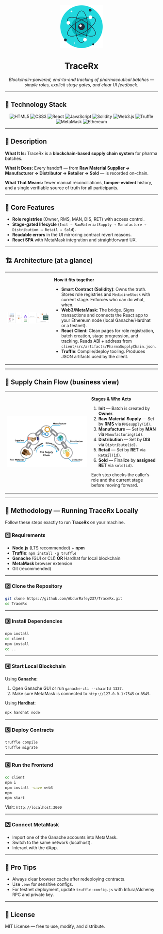 <p align="center">
  <img src="TraceRx/client/public/512x512Logo.png" alt="TraceRx Logo" width="140"/>
</p>

<h1 align="center">TraceRx</h1>

<p align="center">
  <i>Blockchain-powered, end-to-end tracking of pharmaceutical batches — simple roles, explicit stage gates, and clear UI feedback.</i>
</p>

---

## 🚀 Technology Stack

<p align="center">
  <img src="https://cdn.jsdelivr.net/gh/devicons/devicon/icons/html5/html5-original.svg" alt="HTML5" width="44"/>
  <img src="https://cdn.jsdelivr.net/gh/devicons/devicon/icons/css3/css3-original.svg" alt="CSS3" width="44"/>
  <img src="https://cdn.jsdelivr.net/gh/devicons/devicon/icons/react/react-original.svg" alt="React" width="44"/>
  <img src="https://cdn.jsdelivr.net/gh/devicons/devicon/icons/javascript/javascript-original.svg" alt="JavaScript" width="44"/>
  <img src="https://cdn.jsdelivr.net/gh/devicons/devicon/icons/solidity/solidity-original.svg" alt="Solidity" width="44"/>
  <img src="https://raw.githubusercontent.com/web3/web3.js/1.x/assets/logo/web3js.jpg" alt="Web3.js" width="44"/>
  <img src="https://trufflesuite.com/img/truffle-logo-dark.svg" alt="Truffle" width="44"/>
  <img src="https://images.ctfassets.net/clixtyxoaeas/4rnpEzy1ATWRKVBOLxZ1Fm/a74dc1eed36d23d7ea6030383a4d5163/MetaMask-icon-fox.svg" alt="MetaMask" width="44"/>
  <img src="https://upload.wikimedia.org/wikipedia/commons/0/05/Ethereum_logo_2014.svg" alt="Ethereum" width="30"/>
</p>

---

## 📜 Description

**What It Is:** TraceRx is a **blockchain-based supply chain system** for pharma batches.

**What It Does:** Every handoff — from **Raw Material Supplier → Manufacturer → Distributor → Retailer → Sold** — is recorded on-chain.

**What That Means:** fewer manual reconciliations, **tamper-evident** history, and a single verifiable source of truth for all participants.

---

## 🎯 Core Features

- **Role registries** (Owner, RMS, MAN, DIS, RET) with access control.
- **Stage-gated lifecycle** (`Init → RawMaterialSupply → Manufacture → Distribution → Retail → Sold`).
- **Readable errors** in the UI mirroring contract revert reasons.
- **React SPA** with MetaMask integration and straightforward UX.

---

## 🏗 Architecture (at a glance)

<table>
<tr>
<td width="65%"><img src="architecture.png" alt="Architecture Diagram"/></td>
<td width="35%">

**How it fits together**  

- **Smart Contract (Solidity)**: Owns the truth. Stores role registries and `MedicineStock` with current stage. Enforces who can do what, when.  
- **Web3/MetaMask**: The bridge. Signs transactions and connects the React app to your Ethereum node (local Ganache/Hardhat or a testnet).  
- **React Client**: Clean pages for role registration, batch creation, stage progression, and tracking. Reads ABI + address from `client/src/artifacts/PharmaSupplyChain.json`.  
- **Truffle**: Compile/deploy tooling. Produces JSON artifacts used by the client.

</td>
</tr>
</table>

---

## 🔄 Supply Chain Flow (business view)

<table>
<tr>
<td width="55%"><img src="supply_chain.png" alt="Supply Chain Flow"/></td>
<td width="45%">

**Stages & Who Acts**  

1. **Init** — Batch is created by **Owner**.  
2. **Raw Material Supply** — Set by **RMS** via `RMSsupply(id)`.  
3. **Manufacture** — Set by **MAN** via `Manufacturing(id)`.  
4. **Distribution** — Set by **DIS** via `Distribute(id)`.  
5. **Retail** — Set by **RET** via `Retail(id)`.  
6. **Sold** — Finalize by **assigned RET** via `sold(id)`.  

Each step checks the caller’s role and the current stage before moving forward.

</td>
</tr>
</table>

---

## 🧩 Methodology — Running TraceRx Locally

Follow these steps exactly to run **TraceRx** on your machine.

### 1️⃣ Requirements

- **Node.js** (LTS recommended) + **npm**
- **Truffle**: `npm install -g truffle`
- **Ganache** (GUI or CLI) **OR** Hardhat for local blockchain
- **MetaMask** browser extension
- Git (recommended)

---

### 2️⃣ Clone the Repository

```bash
git clone https://github.com/AbdurRafey237/TraceRx.git
cd TraceRx
```

---

### 3️⃣ Install Dependencies

```bash
npm install
cd client
npm install
cd ..
```

---

### 4️⃣ Start Local Blockchain

Using **Ganache**:
1. Open Ganache GUI or run `ganache-cli --chainId 1337`.
2. Make sure MetaMask is connected to `http://127.0.0.1:7545` or `8545`.

Using **Hardhat**:
```bash
npx hardhat node
```

---

### 5️⃣ Deploy Contracts

```bash
truffle compile
truffle migrate
```

---

### 6️⃣ Run the Frontend

```bash
cd client
npm i
npm install -save web3
npm
npm start
```

Visit: `http://localhost:3000`

---

### 7️⃣ Connect MetaMask

- Import one of the Ganache accounts into MetaMask.
- Switch to the same network (localhost).
- Interact with the dApp.

---

## 📌 Pro Tips

- Always clear browser cache after redeploying contracts.
- Use `.env` for sensitive configs.
- For testnet deployment, update `truffle-config.js` with Infura/Alchemy RPC and private key.

---

## 📄 License

MIT License — free to use, modify, and distribute.
